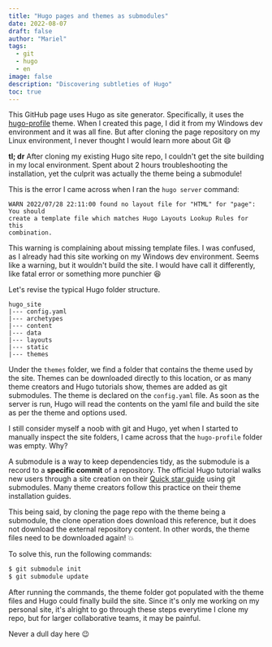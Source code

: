 ```yaml
---
title: "Hugo pages and themes as submodules"
date: 2022-08-07
draft: false
author: "Mariel"
tags:
  - git
  - hugo
  - en
image: false
description: "Discovering subtleties of Hugo"
toc: true
---
```


This GitHub page uses Hugo as site generator. Specifically, it uses the 
[hugo-profile](https://github.com/gurusabarish/hugo-profile) theme. When I 
created this page, I did it from my Windows dev environment and it was all fine. 
But after cloning the page repository on my Linux environment, I never thought
I would learn more about Git :smile:
<!--more-->

**tl; dr** After cloning my existing Hugo site repo, I couldn't get the site 
building in my local environment. Spent about 2 hours troubleshooting the 
installation, yet the culprit was actually the theme being a submodule!

This is the error I came across when I ran the `hugo server` command:

```
WARN 2022/07/28 22:11:00 found no layout file for "HTML" for "page": You should 
create a template file which matches Hugo Layouts Lookup Rules for this 
combination.
```

This warning is complaining about missing template files. I was confused, as I 
already had this site working on my Windows dev environment. Seems like a 
warning, but it wouldn't build the site. I would have call it differently, 
like fatal error or something more punchier :laughing:

Let's revise the typical Hugo folder structure. 

```
hugo_site
|--- config.yaml
|--- archetypes
|--- content
|--- data
|--- layouts
|--- static
|--- themes
```

Under the `themes` folder, we find a folder that contains the theme used 
by the site. Themes can be downloaded directly to this location, or as many
theme creators and Hugo tutorials show, themes are added as git submodules. 
The theme is declared on the `config.yaml` file. As soon as the server is run,
Hugo will read the contents on the yaml file and build the site as per the
theme and options used.

I still consider myself a noob with git and Hugo, yet when I started to manually 
inspect the site folders, I came across that the `hugo-profile` folder was empty.
Why?

A submodule is a way to keep dependencies tidy, as the submodule is a record to 
a **specific commit** of a repository. The official Hugo tutorial walks new 
users through a site creation on their [Quick star guide](https://gohugo.io/getting-started/quick-start/#step-3-add-a-theme) 
using git submodules. Many theme creators follow this practice on their theme 
installation guides.

This being said, by cloning the page repo with the theme being a submodule, the 
clone operation does download this reference, but it does not download the 
external repository content. In other words, the theme files need to be 
downloaded again! :boom:

To solve this, run the following commands:

```bash
$ git submodule init
$ git submodule update
```

After running the commands, the theme folder got populated with the theme files 
and Hugo could finally build the site. Since it's only me working on my personal 
site, it's alright to go through these steps everytime I clone my repo, but for 
larger collaborative teams, it may be painful.

Never a dull day here :wink: